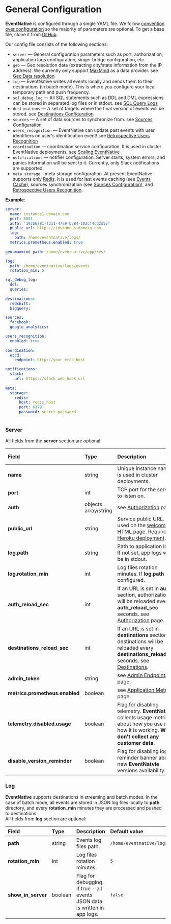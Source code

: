# General Configuration

**EventNative** is configured through a single YAML file. We follow
[convention over configuration](https://en.wikipedia.org/wiki/Convention_over_configuration) so the majority of
parameters are optional. To get a base file, clone it from
[GitHub](https://github.com/jitsucom/eventnative/blob/master/config/config.template.yaml).

Our config file consists of the following sections:

* `server` — General configuration parameters such as port, authorization, application logs configuration, singer bridge configuration, etc.
* `geo` — Geo resolution data (extracting city/state information from the IP address). We currently only support [MaxMind](https://www.maxmind.com/en/home) as a data provider. see [Geo Data resolution](/docs/other-features/geo-data-resolution)
* `log` — EventNative writes all events locally and sends them to their destinations (in batch mode). This is where you configure your local temporary path and push frequency.
* `sql_debug_log` — All SQL statements such as DDL and DML expressions can be stored in separated log files or in stdout. see [SQL Query Logs](/docs/configuration/sql-query-logs)
* `destinations` — A set of targets where the final version of events will be stored. see [Destinations Configuration](/docs/destinations-configuration)
* `sources` — A set of data sources to synchronize from. see [Sources Configuration](/docs/sources-configuration)
* `users_recognition` — EventNative can update past events with user identifiers on user's identification event! see [Retrospective Users Recognition](/docs/other-features/retrospective-user-recognition)
* `coordination` — coordination service configuration. It is used in cluster EventNative deployments. see [Scaling EventNative](/docs/other-features/scaling-eventnative)
* `notifications` — notifier configuration. Server starts, system errors, and panics information will be sent to it. Currently, only Slack notifications are supported.
* `meta.storage` - meta storage configuration. At present EventNative supports only [Redis](https://redis.io/). It is used for last events caching (see [Events Cache](/docs/other-features/events-cache)), sources synchronization (see [Sources Configuration](/docs/sources-configuration/)), and [Retrospective Users Recognition](/docs/other-features/retrospective-user-recognition).

**Example**:

```yaml
server:
  name: instance1.domain.com
  port: 8081
  auth: '193b6281-f211-47a9-b384-102cf4cd2d55'
  public_url: https://instances.domain.com 
  log:
    path: /home/eventnative/logs/
  metrics.prometheus.enabled: true    
    
geo.maxmind_path: /home/eventnative/app/res/

log:
  path: /home/eventnative/logs/events
  rotation_min: 5

sql_debug_log:
  ddl:
  queries:
  
destinations:
  redshift:
  bigquery:

sources:
  facebook:
  google_analytics:

users_recognition:
  enabled: true
  
coordination:
  etcd:
    endpoint: http://your_etcd_host

notifications:
  slack:
    url: https://slack_web_hook_url
    
meta:
  storage:
    redis:
      host: redis_host
      port: 6379
      password: secret_password    
  
```

### Server

All fields from the **server** section are optional:

| Field | Type | Description | Default value |
| :--- | :--- | :--- | :--- |
| **name** | string | Unique instance name. It is used in cluster deployments. | **unnamed-server** |
| **port** | int | TCP port for the server to listen on. | `8001` |
| **auth** | objects array/string | see [Authorization](authorization) page. | generated UUID |
| **public\_url** | string | Service public URL. It is used on the [welcome HTML page](/docs/sending-data/javascript-reference/#quickstart). Required in [Heroku deployment](/docs/deployment/deploy-on-heroku). | Will be got from `Host` request header |
| **log.path** | string | Path to application logs. If not set,  app logs will be in stdout. | - |
| **log.rotation\_min** | int | Log files rotation minutes. If **log.path** is configured. | - |
| **auth\_reload\_sec** | int | If an URL is set in **auth** section, authorization will be reloaded every **auth\_reload\_sec** seconds. see [Authorization](/docs/configuration/authorization#http-url) page. | `30` |
| **destinations\_reload\_sec** | int | If an URL is set in **destinations** section, destinations will be reloaded every **destinations\_reload\_sec** seconds. see [Destinations](./#destinations). | `40` |
| **admin\_token** | string | see [Admin Endpoints](/docs/other-features/admin-endpoints) page. | - |
| **metrics.prometheus.enabled** | boolean | see [Application Metrics](/docs/other-features/application-metrics) page. | `false` |
| **telemetry.disabled.usage** | boolean | Flag for disabling telemetry. **EventNative** collects usage metrics about how you use it and how it is working. **We don't collect any customer data**. | `false` |
| **disable\_version\_reminder** | boolean | Flag for disabling log reminder banner about new **EventNatvie** versions availability. | `false` |

### Log

**EventNative** supports destinations in streaming and batch modes. In the case of batch mode, all events are stored in JSON log files locally to **path** directory, and every **rotation\_min** minutes they are processed and pushed to destinations.  
All fields from **log** section are optional:

| Field | Type | Description | Default value |
| :--- | :--- | :--- | :--- |
| **path** | string | Events log files path. | `/home/eventnative/logs/events` |
| **rotation\_min** | int | Log files rotation minutes. | `5` |
| **show\_in\_server** | boolean | Flag for debugging. If true - all events JSON data is written in app logs. | `false` |

